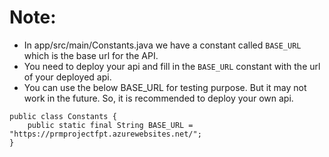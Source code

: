 # Note:
- In app/src/main/Constants.java we have a constant called `BASE_URL` which is the base url for the API. 
- You need to deploy your api and fill in the `BASE_URL` constant with the url of your deployed api.
- You can use the below BASE_URL for testing purpose. But it may not work in the future. So, it is recommended to deploy your own api.

```
public class Constants {
    public static final String BASE_URL = "https://prmprojectfpt.azurewebsites.net/";
}
```

